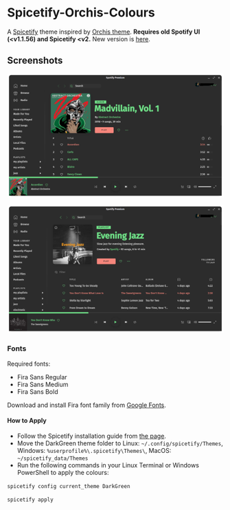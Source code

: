 # Spicetify-Orchis-Colours

A [Spicetify](https://github.com/khanhas/spicetify-cli) theme inspired by [Orchis theme](https://github.com/vinceliuice/Orchis-theme). **Requires old Spotify UI (<v1.1.56) and Spicetify <v2.** New version is [here](https://github.com/canbeardig/Spicetify-Orchis-Colours-v2).


## Screenshots

![screenshot](screenshot.png)

![screenshot2](screenshot2.png)


### Fonts

Required fonts:
 - Fira Sans Regular
 - Fira Sans Medium
 - Fira Sans Bold

Download and install Fira font family from [Google Fonts](https://fonts.google.com/specimen/Fira+Sans).


#### How to Apply

 - Follow the Spicetify installation guide from [the page](https://github.com/khanhas/spicetify-cli).
 - Move the DarkGreen theme folder to Linux: ```~/.config/spicetify/Themes```, Windows: ```%userprofile%\.spicetify\Themes\```, MacOS: ```~/spicetify_data/Themes```
 - Run the following commands in your Linux Terminal or Windows PowerShell to apply the colours:
 
 ```spicetify config current_theme DarkGreen```
 
 ```spicetify apply```
 
